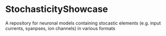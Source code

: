 StochasticityShowcase
=====================

A repository for neuronal models containing stocastic elements (e.g. input currents, syanpses, ion channels) in various formats
